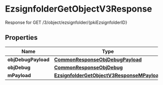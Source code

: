 

# EzsignfolderGetObjectV3Response

Response for GET /3/object/ezsignfolder/{pkiEzsignfolderID}

## Properties

| Name | Type | Description | Notes |
|------------ | ------------- | ------------- | -------------|
|**objDebugPayload** | [**CommonResponseObjDebugPayload**](CommonResponseObjDebugPayload.md) |  |  |
|**objDebug** | [**CommonResponseObjDebug**](CommonResponseObjDebug.md) |  |  [optional] |
|**mPayload** | [**EzsignfolderGetObjectV3ResponseMPayload**](EzsignfolderGetObjectV3ResponseMPayload.md) |  |  |




